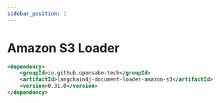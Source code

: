 ```yaml
---
sidebar_position: 1
---
```


# Amazon S3 Loader

```xml
<dependency>
    <groupId>io.github.opensabe-tech</groupId>
    <artifactId>langchain4j-document-loader-amazon-s3</artifactId>
    <version>0.31.0</version>
</dependency>
```